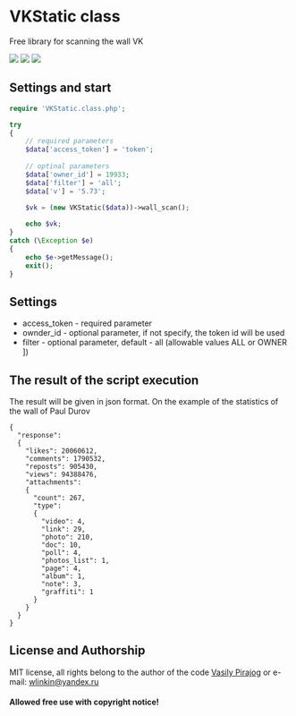 
#   VKStatic class

Free library for scanning the wall VK

<img src="https://img.shields.io/badge/version-4-red.svg"> <img src="https://img.shields.io/badge/php-7-blue.svg"> <img src="https://img.shields.io/badge/update-10 Apr 2018-4a76a8.svg">
## Settings and start
``` php
require 'VKStatic.class.php';

try 
{
	// required parameters
	$data['access_token'] = 'token';
	
	// optinal parameters
	$data['owner_id'] = 19933;
	$data['filter'] = 'all';
	$data['v'] = '5.73';
	
	$vk = (new VKStatic($data))->wall_scan();

	echo $vk;
}
catch (\Exception $e)
{
	echo $e->getMessage();
	exit();
}

```
## Settings

* access_token - required parameter
* ownder_id - optional parameter, if not specify, the token id will be used
* filter - optional parameter, default - all (allowable values ALL or OWNER ])

## The result of the script execution

The result will be given in json format. On the example of the statistics of the wall of Paul Durov
``` 
{
  "response": 
  {
    "likes": 20060612,
    "comments": 1790532,
    "reposts": 905430,
    "views": 94388476,
    "attachments": 
    {
      "count": 267,
      "type": 
      {
        "video": 4,
        "link": 29,
        "photo": 210,
        "doc": 10,
        "poll": 4,
        "photos_list": 1,
        "page": 4,
        "album": 1,
        "note": 3,
        "graffiti": 1
      }
    }
  }
}

```
## License and Authorship

MIT license, all rights belong to the author of the code <a target="_blank" href="https://vk.com/wnull">Vasily Pirajog</a> or e-mail: wlinkin@yandex.ru

<h4>Allowed free use with copyright notice!</h4>
